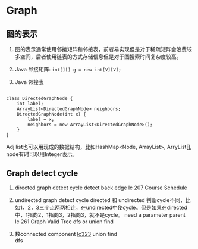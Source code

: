# Graph

## 图的表示

1. 图的表示通常使用邻接矩阵和邻接表，前者易实现但是对于稀疏矩阵会浪费较多空间，后者使用链表的方式存储信息但是对于图搜索时间复杂度较高。

2. Java 邻接矩阵: ```int[][] g = new int[V][V];```

3. Java 邻接表
```

class DirectedGraphNode {
    int label;
    ArrayList<DirectedGraphNode> neighbors;
    DirectedGraphNode(int x) {
        label = x;
        neighbors = new ArrayList<DirectedGraphNode>();
    }
}
```

Adj list也可以用现成的数据结构，比如HashMap<Node, ArrayList<Node>>, ArryList<Node>[], node有时可以用Integer表示。
    
## Graph detect cycle

1. directed graph detect cycle
detect back edge
lc 207 Course Schedule

2. undirected graph detect cycle
directed 和 undirected 判断cycle不同，比如1，2，3三个点两两相连，在undirected中使cycle。但是如果在directed中，1指向2，1指向3，2指向3，就不是cycle。
need a parameter parent  
lc 261 Graph Valid Tree
dfs or union find  

3. 数connected component
[lc323](https://github.com/xueyaohuang/RoadToCodeFarmer/blob/master/323.%20Number%20of%20Connected%20Components%20in%20an%20Undirected%20Graph.java)
union find  
dfs
